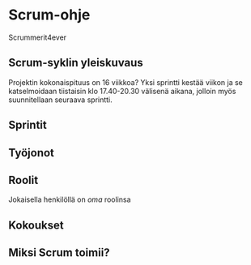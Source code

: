
# Scrum-ohje
Scrummerit4ever
## Scrum-syklin yleiskuvaus
Projektin kokonaispituus on 16 viikkoa?  Yksi sprintti kestää viikon ja se katselmoidaan tiistaisin klo 17.40-20.30 välisenä aikana, jolloin myös suunnitellaan seuraava sprintti.
## Sprintit
## Työjonot
## Roolit
Jokaisella henkilöllä on _oma_ roolinsa
## Kokoukset
## Miksi Scrum toimii?

